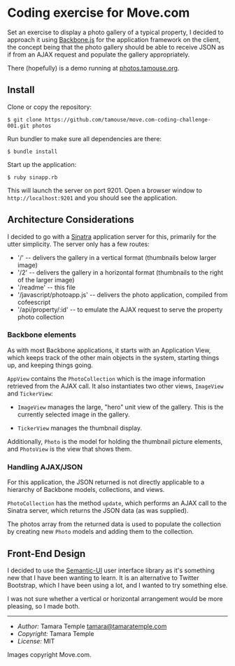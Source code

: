 # Coding exercise for Move.com

Set an exercise to display a photo gallery of a typical property, I
decided to approach it using [Backbone.js](http://backbonejs.org) for
the application framework on the client, the concept being that the
photo gallery should be able to receive JSON as if from an AJAX
request and populate the gallery appropriately.

There (hopefully) is a demo running at
[photos.tamouse.org](http://photos.tamouse.org).

## Install

Clone or copy the repository:

    $ git clone https://github.com/tamouse/move.com-coding-challenge-001.git photos

Run bundler to make sure all dependencies are there:

    $ bundle install

Start up the application:

    $ ruby sinapp.rb

This will launch the server on port 9201. Open a browser window to
`http://localhost:9201` and you should see the application.

## Architecture Considerations

I decided to go with a [Sinatra](http://sinatrarb.com) application
server for this, primarily for the utter simplicity. The server only
has a few routes:

- '/' -- delivers the gallery in a vertical format (thumbnails below
  larger image)
- '/2' -- delivers the gallery in a horizontal format (thumbnails to
  the right of the larger image)
- '/readme' -- this file
- '/javascript/photoapp.js' -- delivers the photo application,
  compiled from cofeescript
- '/api/property/:id' -- to emulate the AJAX request to serve the
  property photo collection

### Backbone elements

As with most Backbone applications, it starts with an Application
View, which keeps track of the other main objects in the system,
starting things up, and keeping things going.

`AppView` contains the `PhotoCollection` which is the image
information retrieved from the AJAX call. It also instantiates two
other views, `ImageView` and `TickerView`:

- `ImageView` manages the large, "hero" unit view of the gallery. This
  is the currently selected image in the gallery.

- `TickerView` manages the thumbnail display.

Additionally, `Photo` is the model for holding the thumbnail picture
elements, and `PhotoView` is the view that shows them.

### Handling AJAX/JSON 

For this application, the JSON returned is not directly applicable to
a hierarchy of Backbone models, collections, and views.

`PhotoCollection` has the method `update`, which performs an AJAX call
to the Sinatra server, which returns the JSON data (as was supplied).

The photos array from the returned data is used to populate the
collection by creating new `Photo` models and adding them to the
collection.


## Front-End Design

I decided to use the [Semantic-UI](http://semantic-ui.com/) user
interface library as it's something new that I have been wanting to
learn. It is an alternative to Twitter Bootstrap, which I have been
using a lot, and I wanted to try something else.

I was not sure whether a vertical or horizontal arrangement would be
more pleasing, so I made both.


*******

- *Author:* Tamara Temple <tamara@tamaratemple.com>
- *Copyright:* Tamara Temple
- *License:* MIT

Images copyright Move.com.

